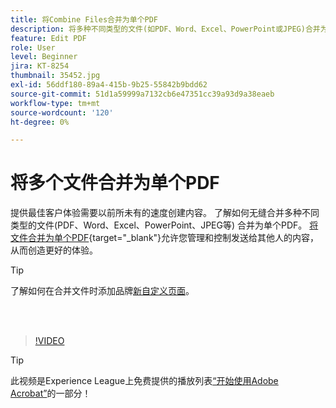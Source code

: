 ```yaml
---
title: 将Combine Files合并为单个PDF
description: 将多种不同类型的文件(如PDF、Word、Excel、PowerPoint或JPEG)合并为一个PDF
feature: Edit PDF
role: User
level: Beginner
jira: KT-8254
thumbnail: 35452.jpg
exl-id: 56ddf180-89a4-415b-9b25-55842b9bdd62
source-git-commit: 51d1a59999a7132cb6e47351cc39a93d9a38eaeb
workflow-type: tm+mt
source-wordcount: '120'
ht-degree: 0%

---
```


# 将多个文件合并为单个PDF

提供最佳客户体验需要以前所未有的速度创建内容。 了解如何无缝合并多种不同类型的文件(PDF、Word、Excel、PowerPoint、JPEG等) 合并为单个PDF。 [将文件合并为单个PDF](https://www.adobe.com/acrobat/online/merge-pdf.html){target="_blank"}允许您管理和控制发送给其他人的内容，从而创造更好的体验。

>[!TIP]
>
>了解如何在合并文件时添加品牌[新自定义页面](add-custom-page.md)。

<br> 

>[!VIDEO](https://video.tv.adobe.com/v/35452?quality=12&learn=on&hidetitle=true)

>[!TIP]
>
>此视频是Experience League上免费提供的播放列表[“开始使用Adobe Acrobat”](https://experienceleague.adobe.com/zh-hans/playlists/acrobat-get-started-business-users)的一部分！
